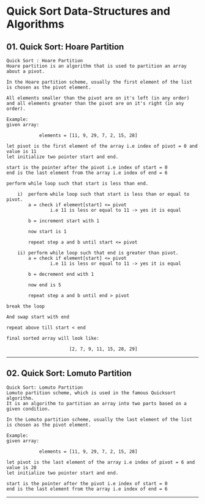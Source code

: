 # Quick Sort Data-Structures and Algorithms

## 01. Quick Sort: Hoare Partition

    Quick Sort : Hoare Partition
    Hoare partition is an algorithm that is used to partition an array about a pivot.

    In the Hoare partition scheme, usually the first element of the list is chosen as the pivot element.

    All elements smaller than the pivot are on it's left (in any order) and all elements greater than the pivot are on it's right (in any order).

    Example:
    given array:

                elements = [11, 9, 29, 7, 2, 15, 28]

    let pivot is the first element of the array i.e index of pivot = 0 and value is 11
    let initialize two pointer start and end.

    start is the pointer after the pivot i.e index of start = 0
    end is the last element from the array i.e index of end = 6

    perform while loop such that start is less than end.

        i)  perform while loop such that start is less than or equal to pivot.
            a = check if element[start] <= pivot
                    i.e 11 is less or equal to 11 -> yes it is equal

            b = increment start with 1

            now start is 1

            repeat step a and b until start <= pivot

        ii) perform while loop such that end is greater than pivot.
            a = check if element[start] <= pivot
                    i.e 11 is less or equal to 11 -> yes it is equal

            b = decrement end with 1

            now end is 5

            repeat step a and b until end > pivot

    break the loop

    And swap start with end

    repeat above till start < end

    final sorted array will look like:

                           [2, 7, 9, 11, 15, 28, 29]

---

## 02. Quick Sort: Lomuto Partition

    Quick Sort: Lomuto Partition
    Lomuto partition scheme, which is used in the famous Quicksort algorithm.
    It is an algorithm to partition an array into two parts based on a given condition.

    In the Lomuto partition scheme, usually the last element of the list is chosen as the pivot element.

    Example:
    given array:

                elements = [11, 9, 29, 7, 2, 15, 28]

    let pivot is the last element of the array i.e index of pivot = 6 and value is 28
    let initialize two pointer start and end.

    start is the pointer after the pivot i.e index of start = 0
    end is the last element from the array i.e index of end = 6

---
